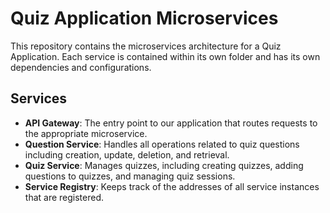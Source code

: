 # Quiz Application Microservices

This repository contains the microservices architecture for a Quiz Application. Each service is contained within its own folder and has its own dependencies and configurations.

## Services

- **API Gateway**: The entry point to our application that routes requests to the appropriate microservice.
- **Question Service**: Handles all operations related to quiz questions including creation, update, deletion, and retrieval.
- **Quiz Service**: Manages quizzes, including creating quizzes, adding questions to quizzes, and managing quiz sessions.
- **Service Registry**: Keeps track of the addresses of all service instances that are registered.
